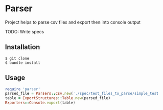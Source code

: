 # Parser

Project helps to parse csv files and export then into console output

TODO: Write specs

## Installation
    $ git clone
    $ bundle install

## Usage

```ruby
require 'parser'
parsed_file = Parsers::Csv.new('./spec/test_files_to_parse/simple_test.csv').parse
table = ExportStructures::Table.new(parsed_file)
Exporters::Console.export(table)
```

